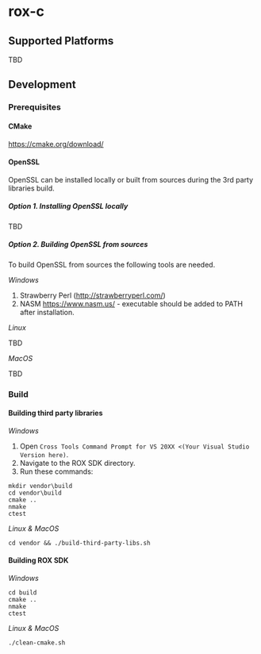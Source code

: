 ﻿# rox-c

## Supported Platforms

TBD

## Development

### Prerequisites

#### CMake

https://cmake.org/download/

#### OpenSSL

OpenSSL can be installed locally or built from sources during the 3rd party libraries build.

##### Option 1. Installing OpenSSL locally

TBD

##### Option 2. Building OpenSSL from sources

To build OpenSSL from sources the following tools are needed.

*Windows*

1. Strawberry Perl (http://strawberryperl.com/)
2. NASM https://www.nasm.us/ - executable should be added to PATH after installation. 

*Linux*

TBD

*MacOS*

TBD



### Build

#### Building third party libraries

*Windows*

1. Open `Cross Tools Command Prompt for VS 20XX <(Your Visual Studio Version here)`.
2. Navigate to the ROX SDK directory. 
3. Run these commands:

```
mkdir vendor\build
cd vendor\build
cmake ..
nmake
ctest
```

*Linux & MacOS* 

```
cd vendor && ./build-third-party-libs.sh
```

#### Building ROX SDK

*Windows*

```
cd build
cmake ..
nmake
ctest
```

*Linux & MacOS* 

```
./clean-cmake.sh
```
